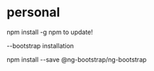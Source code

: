 # personal
npm install -g npm to update!

--bootstrap installation

npm install --save @ng-bootstrap/ng-bootstrap
